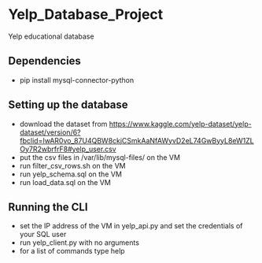 # Yelp_Database_Project
Yelp educational database


## Dependencies
- pip install mysql-connector-python

## Setting up the database
- download the dataset from https://www.kaggle.com/yelp-dataset/yelp-dataset/version/6?fbclid=IwAR0vo_87U4QBW8ckjCSmkAaNfAWyvD2eL74GwByyL8eW1ZLOy7R2wbrfrF8#yelp_user.csv
- put the csv files in /var/lib/mysql-files/ on the VM
- run filter_csv_rows.sh on the VM
- run yelp_schema.sql on the VM
- run load_data.sql on the VM

## Running the CLI
- set the IP address of the VM in yelp_api.py and set the credentials of your SQL user
- run yelp_client.py with no arguments
- for a list of commands type help
